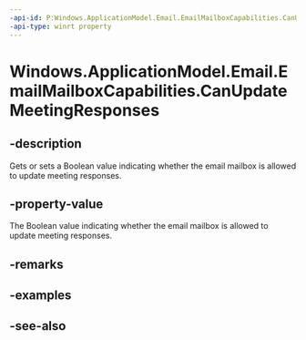 ----api-id: P:Windows.ApplicationModel.Email.EmailMailboxCapabilities.CanUpdateMeetingResponses
-api-type: winrt property
---<!-- Property syntaxpublic bool CanUpdateMeetingResponses { get;  set; }--># Windows.ApplicationModel.Email.EmailMailboxCapabilities.CanUpdateMeetingResponses## -descriptionGets or sets a Boolean value indicating whether the email mailbox is allowed to update meeting responses.## -property-valueThe Boolean value indicating whether the email mailbox is allowed to update meeting responses.## -remarks## -examples## -see-also